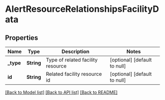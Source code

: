# AlertResourceRelationshipsFacilityData

## Properties
Name | Type | Description | Notes
------------ | ------------- | ------------- | -------------
**_type** | **String** | Type of related facility resource | [optional] [default to null]
**id** | **String** | Related facility resource id | [optional] [default to null]

[[Back to Model list]](../README.md#documentation-for-models) [[Back to API list]](../README.md#documentation-for-api-endpoints) [[Back to README]](../README.md)


